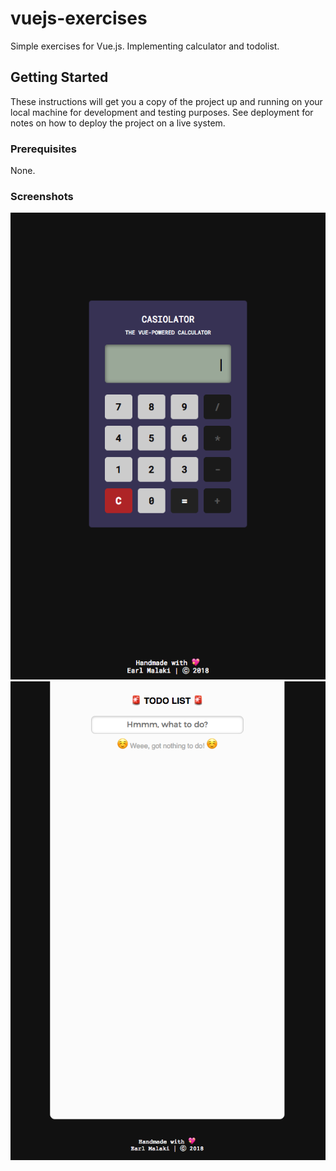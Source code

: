 


# vuejs-exercises

Simple exercises for Vue.js. Implementing calculator and todolist.

## Getting Started

These instructions will get you a copy of the project up and running on your local machine for development and testing purposes. See deployment for notes on how to deploy the project on a live system.

### Prerequisites

None.

### Screenshots

![Casiolator](https://raw.githubusercontent.com/earlmalaki/vuejs-exercises/master/assets/casiolator.png)
![Todo List](https://raw.githubusercontent.com/earlmalaki/vuejs-exercises/master/assets/todolist.png)
